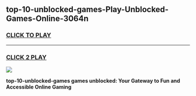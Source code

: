 
## top-10-unblocked-games-Play-Unblocked-Games-Online-3064n
<h3>
<a href="https://premium76.site?title=top-10-unblocked-games&ref=25A">CLICK TO PLAY</a></h3>
<hr>

<h3>
<a href="https://premium76.site?title=top-10-unblocked-games&ref=25A">CLICK 2 PLAY</a>
  
</h3>

<a href="https://premium76.site?title=top-10-unblocked-games&ref=25A"><img src="https://clearcache.store/games.png"></a>


**top-10-unblocked-games games unblocked: Your Gateway to Fun and Accessible Online Gaming**
